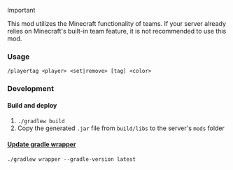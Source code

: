 > [!IMPORTANT]
> This mod utilizes the Minecraft functionality of teams.
> If your server already relies on Minecraft's built-in team feature, it is not recommended to use this mod.

### Usage
`/playertag <player> <set|remove> [tag] <color>`

### Development
#### Build and deploy

1. `./gradlew build`
2. Copy the generated `.jar` file from `build/libs` to the server's `mods` folder

#### [Update gradle wrapper](https://docs.gradle.org/current/userguide/gradle_wrapper.html#sec:upgrading_wrapper)
`./gradlew wrapper --gradle-version latest`
